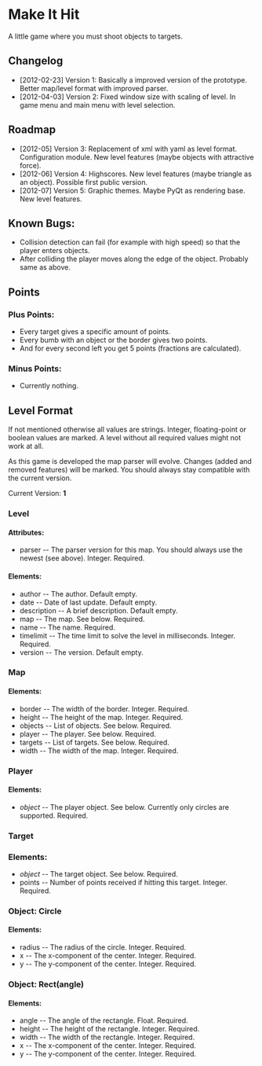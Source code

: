 # Make It Hit

A little game where you must shoot objects to targets.

## Changelog

- [2012-02-23] Version 1: Basically a improved version of the prototype. Better map/level format with improved parser.
- [2012-04-03] Version 2: Fixed window size with scaling of level. In game menu and main menu with level selection.

## Roadmap

- [2012-05] Version 3: Replacement of xml with yaml as level format. Configuration module. New level features (maybe objects with attractive force).
- [2012-06] Version 4: Highscores. New level features (maybe triangle as an object). Possible first public version.
- [2012-07] Version 5: Graphic themes. Maybe PyQt as rendering base. New level features.

## Known Bugs:

- Collision detection can fail (for example with high speed) so that the player enters objects.
- After colliding the player moves along the edge of the object. Probably same as above.

## Points

### Plus Points:
- Every target gives a specific amount of points. 
- Every bumb with an object or the border gives two points.
- And for every second left you get 5 points (fractions are calculated).

### Minus Points:

- Currently nothing.

## Level Format
 
If not mentioned otherwise all values are strings. Integer, floating-point or boolean values are marked. A level without all required values might not work at all.

As this game is developed the map parser will evolve. Changes (added and removed features) will be marked. You should always stay compatible with the current version.

Current Version: __1__
 
### Level

#### Attributes:
- parser -- The parser version for this map. You should always use the newest (see above). Integer. Required.

#### Elements:
- author -- The author. Default empty.
- date -- Date of last update. Default empty.
- description -- A brief description. Default empty.
- map -- The map. See below. Required.
- name -- The name. Required.
- timelimit -- The time limit to solve the level in milliseconds. Integer. Required.
- version -- The version. Default empty.
 
### Map

#### Elements:
- border -- The width of the border. Integer. Required.
- height -- The height of the map. Integer. Required.
- objects -- List of objects. See below. Required.
- player -- The player. See below. Required.
- targets -- List of targets. See below. Required.
- width -- The width of the map. Integer. Required.
 
### Player

#### Elements:
- *object* -- The player object. See below. Currently only circles are supported. Required.
 
### Target

### Elements:
- *object* -- The target object. See below. Required.
- points -- Number of points received if hitting this target. Integer. Required.
 
### Object: Circle

#### Elements:
- radius -- The radius of the circle. Integer. Required.
- x -- The x-component of the center. Integer. Required.
- y -- The y-component of the center. Integer. Required.
 
### Object: Rect(angle)

#### Elements:
- angle -- The angle of the rectangle. Float. Required.
- height -- The height of the rectangle. Integer. Required.
- width -- The width of the rectangle. Integer. Required.
- x -- The x-component of the center. Integer. Required.
- y -- The y-component of the center. Integer. Required.